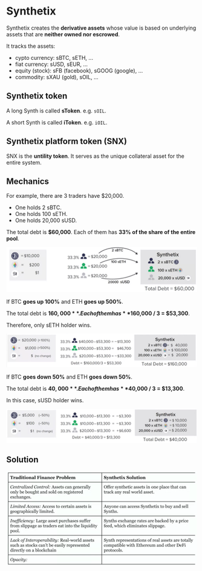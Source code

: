 # Synthetix

Synthetix creates the **derivative assets** whose value is based on underlying assets that are **neither owned nor escrowed**.

It tracks the assets:

- cypto currency: sBTC, sETH, ...
- fiat currency: sUSD, sEUR, ...
- equity (stock): sFB (facebook), sGOOG (google), ...
- commodity: sXAU (gold), sOIL, ...

## Synthetix token

A long Synth is called **sToken**. e.g. `sOIL`.

A short Synth is called **iToken**. e.g. `iOIL`.

## Synthetix platform token (SNX)

SNX is the **untility token**. It serves as the unique collateral asset for the entire system.

## Mechanics

For example, there are 3 traders have $20,000.

- One holds 2 sBTC.
- One holds 100 sETH.
- One holds 20,000 sUSD.

The total debt is **$60,000**. Each of them has **33% of the share of the entire pool**.

![synth-1](./images/synth-1.png)

If BTC **goes up 100%** and ETH **goes up 500%**.

The total debt is **$160,000**. Each of them has **$160,000 / 3 = $53,300**.

Therefore, only sETH holder wins.

![synth-up](./images/synth-up.png)

If BTC **goes down 50%** and ETH **goes down 50%**.

The total debt is **$40,000**. Each of them has **$40,000 / 3 = $13,300**.

In this case, sUSD holder wins.

![synth-down](./images/synth-down.png)

## Solution

![synth-solution](./images/synth-solution.png)
